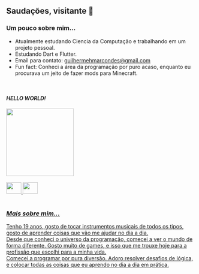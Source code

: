 ## Saudações, visitante 👋


### Um pouco sobre mim...

- Atualmente estudando Ciencia da Computação e trabalhando em um projeto pessoal.
- Estudando Dart e Flutter.
- Email para contato: guilhermehmarcondes@gmail.com
- Fun fact: Conheci a área da programação por puro acaso, enquanto eu procurava um jeito de fazer mods para Minecraft.




<br>
<div>
  <h4><i>HELLO WORLD!</i></h4>
  <a href="https://github.com/GuilhermeHHMS">
  <img height="180em" src="https://github-readme-stats.vercel.app/api?username=GuilhermeHHMS&hide=contribs,prs&show_icons=true&theme=merko">
</div>
<br>
<div>
  <img height="30" width="40" src="https://cdn.jsdelivr.net/gh/devicons/devicon/icons/dart/dart-original.svg" />
  <img height="30" width="40" src="https://cdn.jsdelivr.net/gh/devicons/devicon/icons/flutter/flutter-original.svg" />
</div>
<br>
     
     

  <h3> <i>Mais sobre mim...</i> </h3>
     <p>Tenho 19 anos, gosto de tocar instrumentos musicais de todos os tipos, gosto de aprender coisas que vão me ajudar no dia a dia.<br>
     Desde que conheci o universo da programação, comecei a ver o mundo de forma diferente. Gosto muito de games, e isso que me trouxe hoje para a profissão que escolhi para a minha vida.<br>
     Comecei a programar por pura diversão. Adoro resolver desafios de lógica, e colocar todas as coisas que eu aprendo no dia a dia em prática.</p>
          
